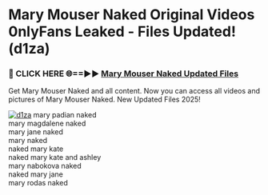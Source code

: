# Mary Mouser Naked Original Videos 0nlyFans Leaked - Files Updated! (d1za)

<h3>🔴 CLICK HERE 🌐==►► <a href="https://tinyurl.com/yckcrads" rel="nofollow">Mary Mouser Naked Updated Files</a></h3>

Get Mary Mouser Naked and all content. Now you can access all videos and pictures of Mary Mouser Naked. New Updated Files 2025!

[![d1za](https://i.imgur.com/hpKpOFt.gif)](https://tinyurl.com/yckcrads)
mary padian naked<br>
mary magdalene naked<br>
mary jane naked<br>
mary naked<br>
naked mary kate<br>
naked mary kate and ashley<br>
mary nabokova naked<br>
naked mary jane<br>
mary rodas naked
